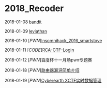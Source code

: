 # 2018_Recoder

2018-01-08 [bandit](https://github.com/D4rkD0g/2018_Recoder/blob/4cb4cf401e9ca5d37b60fbcaed016187ea8653ca/2018-01-08.txt)

2018-01-09 [leviathan](https://github.com/D4rkD0g/2018_Recoder/blob/4cb4cf401e9ca5d37b60fbcaed016187ea8653ca/2018-01-09.txt)

2018-01-10 [*PWN*][Insomnihack_2016_smartstove](https://github.com/D4rkD0g/2018_Recoder/blob/4cb4cf401e9ca5d37b60fbcaed016187ea8653ca/2018-01-10.pdf)

2018-01-11 [*CODE*][RCA-CTF-Login](http://ctf.194nb.com/challenges.php)

2018-01-12 [*PWN*]百度杯十一月场pwn专题赛

2018-01-18 [*PWN*][路由器漏洞简单介绍](https://github.com/D4rkD0g/2018_Recoder/blob/master/2018-01-18.pdf)

2018-01-19 [*PWN*][Cyberearth XCTF实时数据管理](https://github.com/D4rkD0g/2018_Recoder/blob/master/2018-01-19.pdf)